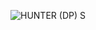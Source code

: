 
![HUNTER (DP) S](https://user-images.githubusercontent.com/87171142/148639954-068173bd-899a-4183-bd92-86518796c43e.jpg)
